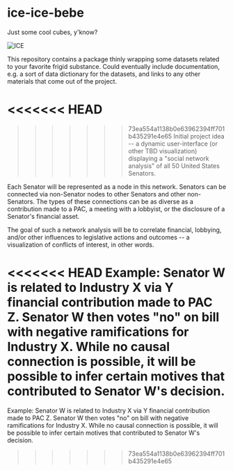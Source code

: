 # ice-ice-bebe
Just some cool cubes, y'know?

![ICE](https://upload.wikimedia.org/wikipedia/commons/thumb/d/d3/Ice_cubes_for_beverages_-_hollow_cylinders.JPG/800px-Ice_cubes_for_beverages_-_hollow_cylinders.JPG)

This repository contains a package thinly wrapping some datasets related to your favorite frigid substance. Could eventually include documentation, e.g. a sort of data dictionary for the datasets, and links to any other materials that come out of the project.

<<<<<<< HEAD
=======

>>>>>>> 73ea554a1138b0e63962394ff701b435291e4e65
Initial project idea -- a dynamic user-interface (or other TBD visualization) displaying a "social network analysis" of all 50 United States Senators.

Each Senator will be represented as a node in this network. Senators can be connected via non-Senator nodes to other Senators and other non-Senators. The types of these connections can be as diverse as a contribution made to a PAC, a meeting with a lobbyist, or the disclosure of a Senator's financial asset.

The goal of such a network analysis will be to correlate financial, lobbying, and/or other influences to legislative actions and outcomes -- a visualization of conflicts of interest, in other words.

<<<<<<< HEAD
Example: Senator W is related to Industry X via Y financial contribution made to PAC Z. Senator W then votes "no" on bill with negative ramifications for Industry X. While no causal connection is possible, it will be possible to infer certain motives that contributed to Senator W's decision.
=======
Example: Senator W is related to Industry X via Y financial contribution made to PAC Z. Senator W then votes "no" on bill with negative ramifications for Industry X. While no causal connection is possible, it will be possible to infer certain motives that contributed to Senator W's decision.
>>>>>>> 73ea554a1138b0e63962394ff701b435291e4e65

